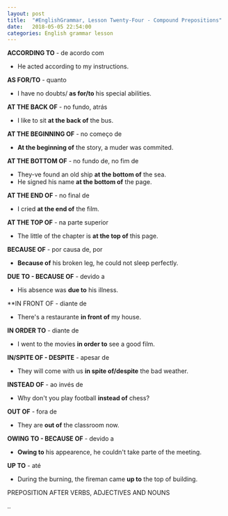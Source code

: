 ```yaml
---
layout: post
title:  "#EnglishGrammar, Lesson Twenty-Four - Compound Prepositions"
date:   2018-05-05 22:54:00
categories: English grammar lesson
---
```



**ACCORDING TO** - de acordo com

 - He acted according to my instructions.

**AS FOR/TO** - quanto

 - I have no doubts/ **as for/to** his special abilities.

**AT THE BACK OF** - no fundo, atrás

 - I like to sit **at the back of** the bus.

**AT THE BEGINNING OF** - no começo de

 - **At the beginning of** the story, a muder was commited.

**AT THE BOTTOM OF** - no fundo de, no fim de

 - They-ve found an old ship **at the bottom of** the sea.
 - He signed his name **at the bottom of** the page.

**AT THE END OF** - no final de 

 - I cried **at the end of** the film.

**AT THE TOP OF** - na parte superior

 - The little of the chapter is **at the top of** this page.

**BECAUSE OF** - por causa de, por

 - **Because of** his broken leg, he could not sleep perfectly.

**DUE TO - BECAUSE OF** - devido a

 - His absence was **due to** his illness.

**IN FRONT OF - diante de

 - There's a restaurante **in front of** my house.

**IN ORDER TO** - diante de 

 - I went to the movies **in order to** see a good film.

**IN/SPITE OF - DESPITE** - apesar de

 - They will come with us **in spite of/despite** the bad weather.

**INSTEAD OF** - ao invés de

 - Why don't you play football **instead of** chess?

**OUT OF** - fora de

 - They are **out of** the classroom now.

**OWING TO - BECAUSE OF** - devido a

 - **Owing to** his appearence, he couldn't take parte of the meeting.

**UP TO** - até

 - During the burning, the fireman came **up to** the top of building.


PREPOSITION AFTER VERBS, ADJECTIVES AND NOUNS

..